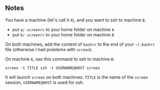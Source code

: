 Notes
-----

You have a machine (let's call it `A`), and you want to ssh to
machine `B`.

* put `a/.screenrc` to your home folder on machine `A`
* put `b/.screenrc` to your home folder on machine `B`

On both machines, add the content of `bashrc` to the end
of your `~/.bashrc` file (otherwise I had problems with
`screen`).

On machine `A`, use this command to ssh to machine `B`:

```
screen -t TITLE ssh -t USERNAME@HOST screen
```

It will launch `screen` on both machines. `TITLE` is the name
of the `screen` session, `USERNAME@HOST` is used for ssh.
